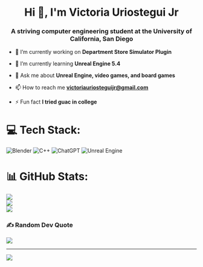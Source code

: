<h1 align="center">Hi 👋, I'm Victoria Uriostegui Jr</h1>
<h3 align="center">A striving computer engineering student at the University of California, San Diego</h3>

- 🔭 I’m currently working on **Department Store Simulator Plugin**

- 🌱 I’m currently learning **Unreal Engine 5.4**

- 💬 Ask me about **Unreal Engine, video games, and board games**

- 📫 How to reach me **victoriauriosteguijr@gmail.com**

- ⚡ Fun fact **I tried guac in college**

# 💻 Tech Stack:
![Blender](https://img.shields.io/badge/blender-%23F5792A.svg?style=for-the-badge&logo=blender&logoColor=white)
![C++](https://img.shields.io/badge/c++-%2300599C.svg?style=for-the-badge&logo=c%2B%2B&logoColor=white)
![ChatGPT](https://img.shields.io/badge/chatGPT-74aa9c?style=for-the-badge&logo=openai&logoColor=white)
![Unreal Engine](https://img.shields.io/badge/unrealengine-%23313131.svg?style=for-the-badge&logo=unrealengine&logoColor=white)

# 📊 GitHub Stats:
![](https://github-readme-stats.vercel.app/api?username=VictoriaDeveloper&theme=calm_pink&hide_border=false&include_all_commits=true&count_private=false)<br/>
![](https://github-readme-streak-stats.herokuapp.com/?user=VictoriaDeveloper&theme=calm_pink&hide_border=false)<br/>
![](https://github-readme-stats.vercel.app/api/top-langs/?username=VictoriaDeveloper&theme=calm_pink&hide_border=false&include_all_commits=true&count_private=false&layout=compact)

### ✍️ Random Dev Quote
![](https://quotes-github-readme.vercel.app/api?type=vetical&theme=tokyonight)

---
[![](https://visitcount.itsvg.in/api?id=VictoriaDeveloper&icon=0&color=10)](https://visitcount.itsvg.in)

<!-- Proudly created with GPRM ( https://gprm.itsvg.in ) -->
